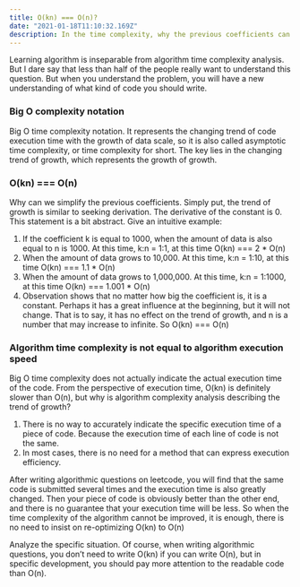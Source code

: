 ```yaml
---
title: O(kn) === O(n)?
date: "2021-01-18T11:10:32.169Z"
description: In the time complexity, why the previous coefficients can be discarded is the first strange place that algorithm beginners will face, and I have only recently had a new experience
---
```


Learning algorithm is inseparable from algorithm time complexity analysis. But I dare say that less than half of the people really want to understand this question. But when you understand the problem, you will have a new understanding of what kind of code you should write.

### Big O complexity notation

Big O time complexity notation. It represents the changing trend of code execution time with the growth of data scale, so it is also called asymptotic time complexity, or time complexity for short. The key lies in the changing trend of growth, which represents the growth of growth.

### O(kn) === O(n)

Why can we simplify the previous coefficients. Simply put, the trend of growth is similar to seeking derivation. The derivative of the constant is 0. This statement is a bit abstract. Give an intuitive example:

1. If the coefficient k is equal to 1000, when the amount of data is also equal to n is 1000. At this time, k:n = 1:1, at this time O(kn) === 2 * O(n)
2. When the amount of data grows to 10,000. At this time, k:n = 1:10, at this time O(kn) === 1.1 * O(n)
3. When the amount of data grows to 1,000,000. At this time, k:n = 1:1000, at this time O(kn) === 1.001 * O(n)
4. Observation shows that no matter how big the coefficient is, it is a constant. Perhaps it has a great influence at the beginning, but it will not change. That is to say, it has no effect on the trend of growth, and n is a number that may increase to infinite. So O(kn) === O(n)

### Algorithm time complexity is not equal to algorithm execution speed

Big O time complexity does not actually indicate the actual execution time of the code. From the perspective of execution time, O(kn) is definitely slower than O(n), but why is algorithm complexity analysis describing the trend of growth?

1. There is no way to accurately indicate the specific execution time of a piece of code. Because the execution time of each line of code is not the same.
2. In most cases, there is no need for a method that can express execution efficiency.

After writing algorithmic questions on leetcode, you will find that the same code is submitted several times and the execution time is also greatly changed. Then your piece of code is obviously better than the other end, and there is no guarantee that your execution time will be less. So when the time complexity of the algorithm cannot be improved, it is enough, there is no need to insist on re-optimizing O(kn) to O(n)

Analyze the specific situation. Of course, when writing algorithmic questions, you don’t need to write O(kn) if you can write O(n), but in specific development, you should pay more attention to the readable code than O(n).